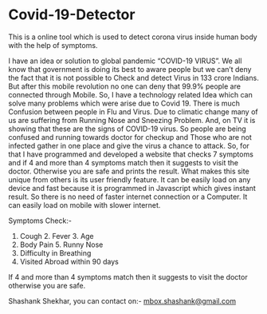 # Covid-19-Detector
This is a online tool which is used to detect corona virus inside human body with the help of symptoms.

I have an idea or solution to global pandemic “COVID-19 VIRUS”. We all know that government is doing its best to aware people but we can’t deny the fact that it is not possible to Check and detect Virus in 133 crore Indians. But after this mobile revolution no one can deny that 99.9% people are connected through Mobile. So, I have a technology related Idea which can solve many problems which were arise due to Covid 19. There is much Confusion between people in Flu and Virus. Due to climatic change many of us are suffering from Running Nose and Sneezing Problem. And, on TV it is showing that these are the signs of COVID-19 virus. So people are being confused and running towards doctor for checkup and Those who are not infected gather in one place and give the virus a chance to attack. So, for that I have programmed and developed a website that checks 7 symptoms and if 4 and more than 4 symptoms match then it suggests to visit the doctor. Otherwise you are safe and prints the result. What makes this site unique from others is its user friendly feature. It can be easily load on any device and fast because it is programmed in Javascript which gives instant result. So there is no need of faster internet connection or a Computer. It can easily load on mobile with slower internet.  

Symptoms Check:-   

1. Cough 2. Fever 3. Age 
4. Body Pain 5. Runny Nose 
6. Difficulty in Breathing 
7. Visited Abroad within 90 days 

If 4 and more than 4 symptoms match then it suggests to visit the doctor otherwise you are safe.

Shashank Shekhar, you can contact on:- mbox.shashank@gmail.com
